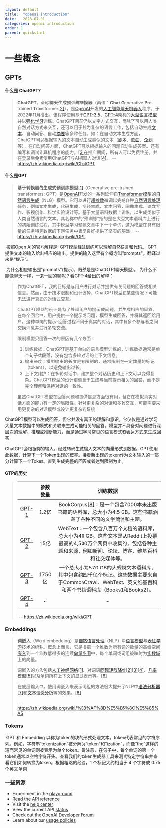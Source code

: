 ```yaml
---
layout: default
title:  "openai introduction"
date:   2023-07-01
categories: openai introduction
order: 1
parent: quickstart
---
```


# 一些概念

## GPTs

#### 什么是 ChatGPT?

> **ChatGPT**，全称**聊天生成预训练转换器**（英语：**Chat** **G**enerative **P**re-trained **T**ransformer[[2\]](https://zh.wikipedia.org/wiki/ChatGPT#cite_note-:4-2)），是[OpenAI](https://zh.wikipedia.org/wiki/OpenAI)开发的[人工智能](https://zh.wikipedia.org/wiki/人工智能)[聊天机器人](https://zh.wikipedia.org/wiki/聊天機器人)程序，于2022年11月推出。该程序使用基于[GPT-3.5](https://zh.wikipedia.org/wiki/GPT-3)、[GPT-4](https://zh.wikipedia.org/wiki/GPT-4)架构的[大型语言模型](https://zh.wikipedia.org/wiki/大型语言模型)并以[强化学习](https://zh.wikipedia.org/wiki/强化学习)训练。ChatGPT目前仍以文字方式交互，而除了可以用人类自然对话方式来交互，还可以用于甚为复杂的语言工作，包括自动生成[文本](https://zh.wikipedia.org/wiki/文本)、自动问答、自动[摘要](https://zh.wikipedia.org/wiki/摘要)等多种任务。如：在自动文本生成方面，ChatGPT可以根据输入的文本自动生成类似的文本（[剧本](https://zh.wikipedia.org/wiki/劇本)、[歌曲](https://zh.wikipedia.org/wiki/歌曲)、[企划](https://zh.wikipedia.org/wiki/企劃)等），在自动问答方面，ChatGPT可以根据输入的问题自动生成答案。还有编写和调试计算机程序的能力。[[3\]](https://zh.wikipedia.org/wiki/ChatGPT#cite_note-ChatGPT_can_write_code-3)在推广期间，所有人可以免费注册，并在登录后免费使用ChatGPT与AI机器人对话[[4\]](https://zh.wikipedia.org/wiki/ChatGPT#cite_note-4)。 -- https://zh.wikipedia.org/wiki/ChatGPT

#### 什么是GPT

> **基于转换器的生成式预训练模型**[[1\]](https://zh.wikipedia.org/wiki/基于转换器的生成式预训练模型#cite_note-:0-1)（Generative pre-trained transformers; GPT）是[OpenAI](https://zh.wikipedia.org/wiki/OpenAI)开发的一系列延伸自[Transformer模型](https://zh.wikipedia.org/wiki/Transformer模型)的[自然语言生成](https://zh.wikipedia.org/wiki/自然语言生成)（NLG）模型。它可以进行[超参数](https://zh.wikipedia.org/wiki/超参数_(机器学习))微调以完成各种[自然语言处理](https://zh.wikipedia.org/wiki/自然语言处理)任务，例如文本生成、代码生成、视频生成、文本问答、图像生成、论文写作、影视创作、科学实验设计等。基于大量语料数据上训练，以生成类似于人类自然语言的文本。其名称中的“预训练”指的是在大型文本语料库上进行的初始训练过程，其中模型学习预测文章中下一个单词，这为模型在具有限量的任务特定数据的下游任务中表现良好提供了坚实的基础。 	-- https://zh.wikipedia.org/wiki/GPT

​	按照Open AI的官方解释是: GPT模型经过训练可以理解自然语言和代码。 GPT 提供文本的输入给出相应的输出。提供的输入这里有个概念叫"prompts"。翻译过来是“提示”。

​	为什么相应输出是"prompts"(提示)，既然是是ChatGTP(聊天模型)。 为什么不能像聊天一样，一来一回的聊呢？看GPT-4给出的解释：

> 作为ChatGPT，我的目标是与用户进行对话并提供有关问题的回答或相关信息。然而，由于技术限制和设计选择，ChatGPT模型在某些情况下可能无法进行真正的对话式交互。
>
> ChatGPT模型的设计是为了处理用户的提示或问题，并生成相应的回答。在每个回合中，用户提供一个提示或问题，模型生成回答，并将其返回给用户。这种单向的提示-回答过程不同于真实的对话，其中有多个参与者之间交换消息并进行多轮交流。
>
> 限制模型只回答一次的原因有几个方面：
>
> 1. 训练数据：ChatGPT是基于单向的语言模型训练的，训练数据通常是单个句子或段落，没有包含多轮对话的上下文信息。
> 2. 输出长度：模型输出的长度是有限制的，通常限制在一定数量的标记（tokens），以避免输出过长。
> 3. 上下文维护：在多轮对话中，维护整个对话历史和上下文可以变得复杂。ChatGPT模型的设计更侧重于生成与当前提示相关的回答，而不是完全理解和保持对话的一致性。
>
> 虽然ChatGPT模型在回答问题和提供信息方面很有用，但它在模拟真实对话方面的能力有一定的局限性。针对更复杂的对话和多轮交互，可能需要采用更复杂的对话模型或设计更复杂的系统

​	ChatGPT模型可以生成回答，但它并没有真正的理解和意识。它仅仅是通过学习大量文本数据中的模式和关联来生成可能相关的回答。模型并不具备对问题进行深层次的理解、推理或推断能力，而是通过学习常见的语言模式和表达方式来生成回答

​	ChatGPT会根据你的输入，经过转码生成输入文本的向量形式是数据。GPT使用此数据，计算下一个Token出现的概率。接着新出现的token作为文本输入的一部分计算下一个Token。直到生成完整的回答或者达到限制为止。



#### GTP的历史

> |                                                              | 参数数量 |                           训练数据                           |
> | :----------------------------------------------------------: | :------: | :----------------------------------------------------------: |
> | [GPT-1](https://zh.wikipedia.org/w/index.php?title=GPT-1&action=edit&redlink=1) |  1.2亿   | BookCorpus[[8\]](https://zh.wikipedia.org/wiki/基于转换器的生成式预训练模型#cite_note-8)：是一个包含7000本未出版书籍的语料库，总大小为4.5 GB。这些书籍涵盖了各种不同的文学流派和主题。 |
> |         [GPT-2](https://zh.wikipedia.org/wiki/GPT-2)         |   15亿   | WebText：一个包含八百万个文档的语料库，总大小为40 GB。这些文本是从Reddit上投票最高的4,500万个网页中收集的，包括各种主题和来源，例如新闻、论坛、博客、维基百科和社交媒体等。 |
> |         [GPT-3](https://zh.wikipedia.org/wiki/GPT-3)         |  1750亿  | 一个总大小为570 GB的大规模文本语料库，其中包含约四千亿个标记。这些数据主要来自于CommonCrawl、WebText、英文维基百科和两个书籍语料库（Books1和Books2）。 |
> |         [GPT-4](https://zh.wikipedia.org/wiki/GPT-4)         |    ~     |                              ~                               |
>
> ​	--  https://zh.wikipedia.org/wiki/GPT

### Embeddings

> **词嵌入**（Word embedding）是[自然语言处理](https://zh.wikipedia.org/wiki/自然语言处理)（NLP）中[语言模型](https://zh.wikipedia.org/wiki/語言模型)与[表征学习](https://zh.wikipedia.org/wiki/表征学习)技术的统称。概念上而言，它是指把一个维数为所有词的数量的高维空间[嵌入](https://zh.wikipedia.org/wiki/嵌入_(数学))到一个维数低得多的连续[向量空间](https://zh.wikipedia.org/wiki/向量空间)中，每个单词或词组被映射为[实数](https://zh.wikipedia.org/wiki/实数)[域](https://zh.wikipedia.org/wiki/数域)上的向量。
>
> 词嵌入的方法包括[人工神经网络](https://zh.wikipedia.org/wiki/人工神经网络)[[1\]](https://zh.wikipedia.org/wiki/词嵌入#cite_note-1)、对词语[同现矩阵](https://zh.wikipedia.org/w/index.php?title=同现矩阵&action=edit&redlink=1)[降维](https://zh.wikipedia.org/wiki/降维)[[2\]](https://zh.wikipedia.org/wiki/词嵌入#cite_note-2)[[3\]](https://zh.wikipedia.org/wiki/词嵌入#cite_note-3)[[4\]](https://zh.wikipedia.org/wiki/词嵌入#cite_note-4)、[几率模型](https://zh.wikipedia.org/wiki/概率模型)[[5\]](https://zh.wikipedia.org/wiki/词嵌入#cite_note-5)以及单词所在上下文的显式表示等。[[6\]](https://zh.wikipedia.org/wiki/词嵌入#cite_note-6)
>
> 在底层输入中，使用词嵌入来表示词组的方法极大提升了NLP中[语法分析器](https://zh.wikipedia.org/wiki/語法分析器)[[7\]](https://zh.wikipedia.org/wiki/词嵌入#cite_note-7)和[文本情感分析](https://zh.wikipedia.org/wiki/文本情感分析)等的效果。[[8\]](https://zh.wikipedia.org/wiki/词嵌入#cite_note-8)
>
> ​	-- https://zh.wikipedia.org/wiki/%E8%AF%8D%E5%B5%8C%E5%85%A5

### Tokens

​	GPT 和 Embedding 以称为token的块的形式处理文本。token代表常见的字符序列。例如，字符串“tokenization”被分解为“token”和“ization”，而像“the”这样的短而常见的单词则被表示为单个token。请注意，在句子中，每个单词的第一个token通常以空格字符开头。查看我们的token生成器工具来测试特定字符串并查看它们如何转换为token。根据粗略的经验，1 个标记大约相当于 4 个字符或 0.75 个英文单词



### 一些资源

- Experiment in the [playground](https://platform.openai.com/playground?mode=chat)
- Read the [API reference](https://platform.openai.com/docs/api-reference)
- Visit the [help center](https://help.openai.com/en/)
- View the current API [status](https://status.openai.com/)
- Check out the [OpenAI Developer Forum](https://community.openai.com/)
- Learn about our [usage policies](https://openai.com/policies/usage-policies)